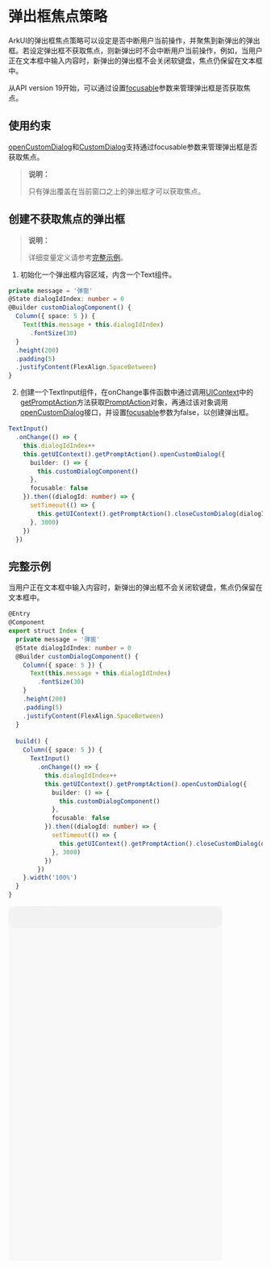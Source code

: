 # 弹出框焦点策略
ArkUI的弹出框焦点策略可以设定是否中断用户当前操作，并聚焦到新弹出的弹出框。若设定弹出框不获取焦点，则新弹出时不会中断用户当前操作，例如，当用户正在文本框中输入内容时，新弹出的弹出框不会关闭软键盘，焦点仍保留在文本框中。

从API version 19开始，可以通过设置[focusable](../reference/apis-arkui/js-apis-promptAction.md#basedialogoptions11)参数来管理弹出框是否获取焦点。

## 使用约束

[openCustomDialog](arkts-uicontext-custom-dialog.md)和[CustomDialog](arkts-common-components-custom-dialog.md)支持通过focusable参数来管理弹出框是否获取焦点。

> **说明：**
> 
> 只有弹出覆盖在当前窗口之上的弹出框才可以获取焦点。

## 创建不获取焦点的弹出框

> **说明：**
> 
> 详细变量定义请参考[完整示例](#完整示例)。

1. 初始化一个弹出框内容区域，内含一个Text组件。

  ```ts
  private message = '弹窗'
  @State dialogIdIndex: number = 0
  @Builder customDialogComponent() {
    Column({ space: 5 }) {
      Text(this.message + this.dialogIdIndex)
        .fontSize(30)
    }
    .height(200)
    .padding(5)
    .justifyContent(FlexAlign.SpaceBetween)
  }
  ```

2. 创建一个TextInput组件，在onChange事件函数中通过调用[UIContext](../reference/apis-arkui/js-apis-arkui-UIContext.md#uicontext)中的[getPromptAction](../reference/apis-arkui/js-apis-arkui-UIContext.md#getpromptaction)方法获取[PromptAction](../reference/apis-arkui/js-apis-arkui-UIContext.md#promptaction)对象，再通过该对象调用[openCustomDialog](../reference/apis-arkui/js-apis-arkui-UIContext.md#opencustomdialog12)接口，并设置[focusable](../reference/apis-arkui/js-apis-promptAction.md#basedialogoptions11)参数为false，以创建弹出框。

  ```ts
  TextInput()
    .onChange(() => {
      this.dialogIdIndex++
      this.getUIContext().getPromptAction().openCustomDialog({
        builder: () => {
          this.customDialogComponent()
        },
        focusable: false
      }).then((dialogId: number) => {
        setTimeout(() => {
          this.getUIContext().getPromptAction().closeCustomDialog(dialogId);
        }, 3000)
      })
    })
  ```

## 完整示例
当用户正在文本框中输入内容时，新弹出的弹出框不会关闭软键盘，焦点仍保留在文本框中。
  ```ts
  @Entry
  @Component
  export struct Index {
    private message = '弹窗'
    @State dialogIdIndex: number = 0
    @Builder customDialogComponent() {
      Column({ space: 5 }) {
        Text(this.message + this.dialogIdIndex)
          .fontSize(30)
      }
      .height(200)
      .padding(5)
      .justifyContent(FlexAlign.SpaceBetween)
    }

    build() {
      Column({ space: 5 }) {
        TextInput()
          .onChange(() => {
            this.dialogIdIndex++
            this.getUIContext().getPromptAction().openCustomDialog({
              builder: () => {
                this.customDialogComponent()
              },
              focusable: false
            }).then((dialogId: number) => {
              setTimeout(() => {
                this.getUIContext().getPromptAction().closeCustomDialog(dialogId);
              }, 3000)
            })
          })
      }.width('100%')
    }
  }
  ```
![dialog-focusable-demo1](figures/dialog-focusable-demo1.gif)
